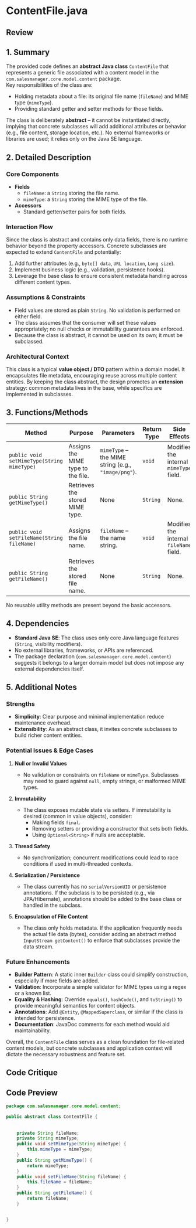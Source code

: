 # ContentFile.java

## Review

## 1. Summary
The provided code defines an **abstract Java class** `ContentFile` that represents a generic file associated with a content model in the `com.salesmanager.core.model.content` package.  
Key responsibilities of the class are:

- Holding metadata about a file: its original file name (`fileName`) and MIME type (`mimeType`).
- Providing standard getter and setter methods for those fields.

The class is deliberately **abstract** – it cannot be instantiated directly, implying that concrete subclasses will add additional attributes or behavior (e.g., file content, storage location, etc.). No external frameworks or libraries are used; it relies only on the Java SE language.

## 2. Detailed Description
### Core Components
- **Fields**
  - `fileName`: a `String` storing the file name.
  - `mimeType`: a `String` storing the MIME type of the file.
- **Accessors**
  - Standard getter/setter pairs for both fields.

### Interaction Flow
Since the class is abstract and contains only data fields, there is no runtime behavior beyond the property accessors. Concrete subclasses are expected to extend `ContentFile` and potentially:

1. Add further attributes (e.g., `byte[] data`, `URL location`, `Long size`).
2. Implement business logic (e.g., validation, persistence hooks).
3. Leverage the base class to ensure consistent metadata handling across different content types.

### Assumptions & Constraints
- Field values are stored as plain `String`. No validation is performed on either field.
- The class assumes that the consumer will set these values appropriately; no null checks or immutability guarantees are enforced.
- Because the class is abstract, it cannot be used on its own; it must be subclassed.

### Architectural Context
This class is a typical **value object / DTO** pattern within a domain model. It encapsulates file metadata, encouraging reuse across multiple content entities. By keeping the class abstract, the design promotes an **extension** strategy: common metadata lives in the base, while specifics are implemented in subclasses.

## 3. Functions/Methods
| Method | Purpose | Parameters | Return Type | Side Effects |
|--------|---------|------------|-------------|--------------|
| `public void setMimeType(String mimeType)` | Assigns the MIME type to the file. | `mimeType` – the MIME string (e.g., `"image/png"`). | `void` | Modifies the internal `mimeType` field. |
| `public String getMimeType()` | Retrieves the stored MIME type. | None | `String` | None. |
| `public void setFileName(String fileName)` | Assigns the file name. | `fileName` – the name string. | `void` | Modifies the internal `fileName` field. |
| `public String getFileName()` | Retrieves the stored file name. | None | `String` | None. |

No reusable utility methods are present beyond the basic accessors.

## 4. Dependencies
- **Standard Java SE**: The class uses only core Java language features (`String`, visibility modifiers).  
- No external libraries, frameworks, or APIs are referenced.  
- The package declaration (`com.salesmanager.core.model.content`) suggests it belongs to a larger domain model but does not impose any external dependencies itself.

## 5. Additional Notes
### Strengths
- **Simplicity**: Clear purpose and minimal implementation reduce maintenance overhead.
- **Extensibility**: As an abstract class, it invites concrete subclasses to build richer content entities.

### Potential Issues & Edge Cases
1. **Null or Invalid Values**  
   - No validation or constraints on `fileName` or `mimeType`. Subclasses may need to guard against `null`, empty strings, or malformed MIME types.

2. **Immutability**  
   - The class exposes mutable state via setters. If immutability is desired (common in value objects), consider:
     - Making fields `final`.
     - Removing setters or providing a constructor that sets both fields.
     - Using `Optional<String>` if nulls are acceptable.

3. **Thread Safety**  
   - No synchronization; concurrent modifications could lead to race conditions if used in multi-threaded contexts.

4. **Serialization / Persistence**  
   - The class currently has no `serialVersionUID` or persistence annotations. If the subclass is to be persisted (e.g., via JPA/Hibernate), annotations should be added to the base class or handled in the subclass.

5. **Encapsulation of File Content**  
   - The class only holds metadata. If the application frequently needs the actual file data (bytes), consider adding an abstract method `InputStream getContent()` to enforce that subclasses provide the data stream.

### Future Enhancements
- **Builder Pattern**: A static inner `Builder` class could simplify construction, especially if more fields are added.
- **Validation**: Incorporate a simple validator for MIME types using a regex or a known list.
- **Equality & Hashing**: Override `equals()`, `hashCode()`, and `toString()` to provide meaningful semantics for content objects.
- **Annotations**: Add `@Entity`, `@MappedSuperclass`, or similar if the class is intended for persistence.
- **Documentation**: JavaDoc comments for each method would aid maintainability.

Overall, the `ContentFile` class serves as a clean foundation for file-related content models, but concrete subclasses and application context will dictate the necessary robustness and feature set.

## Code Critique



## Code Preview

```java
package com.salesmanager.core.model.content;

public abstract class ContentFile {
	
	
	private String fileName;
	private String mimeType;
	public void setMimeType(String mimeType) {
		this.mimeType = mimeType;
	}
	public String getMimeType() {
		return mimeType;
	}
	public void setFileName(String fileName) {
		this.fileName = fileName;
	}
	public String getFileName() {
		return fileName;
	}


}



```
